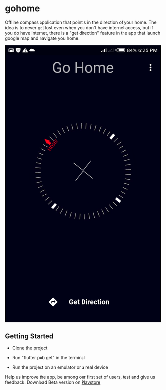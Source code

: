 # gohome
Offline compass application that point's in the direction of your home. The idea is to never get lost even when you don't have internet access, but if you do have internet, there is a "get direction" feature in the app that launch google map and navigate you home.

![image](https://raw.githubusercontent.com/De-Morgan/Go-Home/master/screenshot/go_home_en.png)

## Getting Started

* Clone the project

* Run "flutter pub get" in the terminal

* Run the project on an emulator or a real device


Help us improve the app, be among our first set of users, test and give us feedback. Download Beta version on [Playstore](https://play.google.com/store/apps/details?id=com.morgan.gohome)

